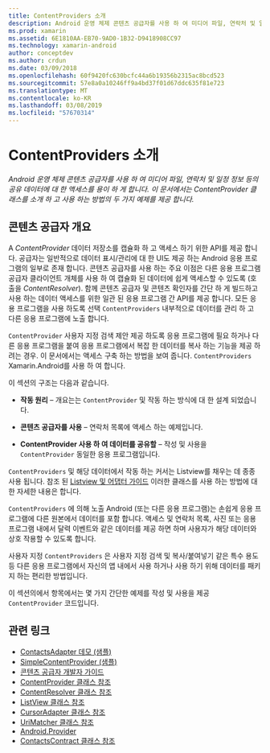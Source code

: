 ```yaml
---
title: ContentProviders 소개
description: Android 운영 체제 콘텐츠 공급자를 사용 하 여 미디어 파일, 연락처 및 일정 정보 등의 공유 데이터에 대 한 액세스를 용이 하 게 합니다. 이 문서에서는 ContentProvider 클래스를 소개 하 고 사용 하는 방법의 두 가지 예제를 제공 합니다.
ms.prod: xamarin
ms.assetid: 6E1810AA-EB70-9AD0-1B32-D9418908CC97
ms.technology: xamarin-android
author: conceptdev
ms.author: crdun
ms.date: 03/09/2018
ms.openlocfilehash: 60f9420fc630bcfc44a6b19356b2315ac8bcd523
ms.sourcegitcommit: 57e8a0a10246ff9a4bd37f01d67ddc635f81e723
ms.translationtype: MT
ms.contentlocale: ko-KR
ms.lasthandoff: 03/08/2019
ms.locfileid: "57670314"
---
```

# <a name="intro-to-contentproviders"></a>ContentProviders 소개

_Android 운영 체제 콘텐츠 공급자를 사용 하 여 미디어 파일, 연락처 및 일정 정보 등의 공유 데이터에 대 한 액세스를 용이 하 게 합니다. 이 문서에서는 ContentProvider 클래스를 소개 하 고 사용 하는 방법의 두 가지 예제를 제공 합니다._


## <a name="content-providers-overview"></a>콘텐츠 공급자 개요

A *ContentProvider* 데이터 저장소를 캡슐화 하 고 액세스 하기 위한 API를 제공 합니다. 공급자는 일반적으로 데이터 표시/관리에 대 한 UI도 제공 하는 Android 응용 프로그램의 일부로 존재 합니다. 콘텐츠 공급자를 사용 하는 주요 이점은 다른 응용 프로그램 공급자 클라이언트 개체를 사용 하 여 캡슐화 된 데이터에 쉽게 액세스할 수 있도록 (호출을 *ContentResolver*). 함께 콘텐츠 공급자 및 콘텐츠 확인자를 간단 하 게 빌드하고 사용 하는 데이터 액세스를 위한 일관 된 응용 프로그램 간 API를 제공 합니다. 모든 응용 프로그램을 사용 하도록 선택 `ContentProviders` 내부적으로 데이터를 관리 하 고 다른 응용 프로그램에 노출 합니다.

`ContentProvider` 사용자 지정 검색 제안 제공 하도록 응용 프로그램에 필요 하거나 다른 응용 프로그램을 붙여 응용 프로그램에서 복잡 한 데이터를 복사 하는 기능을 제공 하려는 경우. 이 문서에서는 액세스 구축 하는 방법을 보여 줍니다. `ContentProviders` Xamarin.Android를 사용 하 여 합니다.

이 섹션의 구조는 다음과 같습니다.

- **작동 원리** &ndash; 개요는는 `ContentProvider` 및 작동 하는 방식에 대 한 설계 되었습니다.

- **콘텐츠 공급자를 사용** &ndash; 연락처 목록에 액세스 하는 예제입니다.

- **ContentProvider 사용 하 여 데이터를 공유할** &ndash; 작성 및 사용을 `ContentProvider` 동일한 응용 프로그램입니다.

`ContentProviders` 및 해당 데이터에서 작동 하는 커서는 Listview를 채우는 데 종종 사용 됩니다. 참조 된 [Listview 및 어댑터 가이드](~/android/user-interface/layouts/list-view/index.md) 이러한 클래스를 사용 하는 방법에 대 한 자세한 내용은 합니다.

`ContentProviders` 에 의해 노출 Android (또는 다른 응용 프로그램)는 손쉽게 응용 프로그램에 다른 원본에서 데이터를 포함 합니다. 액세스 및 연락처 목록, 사진 또는 응용 프로그램 내에서 달력 이벤트와 같은 데이터를 제공 하면 하며 사용자가 해당 데이터와 상호 작용할 수 있도록 합니다.

사용자 지정 `ContentProviders` 은 사용자 지정 검색 및 복사/붙여넣기 같은 특수 용도 등 다른 응용 프로그램에서 자신의 앱 내에서 사용 하거나 사용 하기 위해 데이터를 패키지 하는 편리한 방법입니다.

이 섹션의에서 항목에서는 몇 가지 간단한 예제를 작성 및 사용을 제공 `ContentProvider` 코드입니다.



## <a name="related-links"></a>관련 링크

- [ContactsAdapter 데모 (샘플)](https://developer.xamarin.com/samples/monodroid/PlatformFeatures/ContactsAdapterDemo/)
- [SimpleContentProvider (샘플)](https://developer.xamarin.com/samples/monodroid/PlatformFeatures/SimpleContentProvider)
- [콘텐츠 공급자 개발자 가이드](https://developer.android.com/guide/topics/providers/content-providers.html)
- [ContentProvider 클래스 참조](https://developer.xamarin.com/api/type/Android.Content.ContentProvider/)
- [ContentResolver 클래스 참조](https://developer.xamarin.com/api/type/Android.Content.ContentResolver/)
- [ListView 클래스 참조](https://developer.xamarin.com/api/type/Android.Widget.ListView/)
- [CursorAdapter 클래스 참조](https://developer.xamarin.com/api/type/Android.Widget.CursorAdapter/)
- [UriMatcher 클래스 참조](https://developer.xamarin.com/api/type/Android.Content.UriMatcher/)
- [Android.Provider](https://developer.xamarin.com/api/namespace/Android.Provider/)
- [ContactsContract 클래스 참조](https://developer.xamarin.com/api/type/Android.Provider.ContactsContract/)
